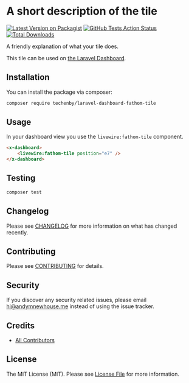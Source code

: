 # A short description of the tile

[![Latest Version on Packagist](https://img.shields.io/packagist/v/techenby/laravel-dashboard-fathom-tile.svg?style=flat-square)](https://packagist.org/packages/techenby/laravel-dashboard-fathom-tile)
[![GitHub Tests Action Status](https://img.shields.io/github/workflow/status/techenby/laravel-dashboard-fathom-tile/run-tests?label=tests)](https://github.com/techenby/laravel-dashboard-fathom-tile/actions?query=workflow%3Arun-tests+branch%3Amaster)
[![Total Downloads](https://img.shields.io/packagist/dt/techenby/laravel-dashboard-fathom-tile.svg?style=flat-square)](https://packagist.org/packages/techenby/laravel-dashboard-fathom-tile)

A friendly explanation of what your tile does.

This tile can be used on [the Laravel Dashboard](https://docs.spatie.be/laravel-dashboard).

## Installation

You can install the package via composer:

```bash
composer require techenby/laravel-dashboard-fathom-tile
```

## Usage

In your dashboard view you use the `livewire:fathom-tile` component.

```html
<x-dashboard>
    <livewire:fathom-tile position="e7" />
</x-dashboard>
```

## Testing

``` bash
composer test
```

## Changelog

Please see [CHANGELOG](CHANGELOG.md) for more information on what has changed recently.

## Contributing

Please see [CONTRIBUTING](https://github.com/spatie/.github/blob/main/CONTRIBUTING.md) for details.

## Security

If you discover any security related issues, please email hi@andymnewhouse.me instead of using the issue tracker.

## Credits

- [All Contributors](../../contributors)

## License

The MIT License (MIT). Please see [License File](LICENSE.md) for more information.
